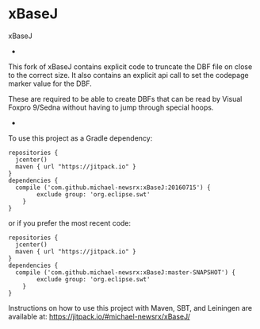 # xBaseJ
xBaseJ

-

This fork of xBaseJ contains explicit code to truncate the DBF file on close to the correct size.
It also contains an explicit api call to set the codepage marker value for the DBF.

These are required to be able to create DBFs that can be read by Visual Foxpro 9/Sedna without having to jump through special hoops.

-

To use this project as a Gradle dependency:
```
repositories {
  jcenter()
  maven { url "https://jitpack.io" }
}
dependencies {
  compile ('com.github.michael-newsrx:xBaseJ:20160715') {
		exclude group: 'org.eclipse.swt'
	}
}
```

or if you prefer the most recent code:

```
repositories {
  jcenter()
  maven { url "https://jitpack.io" }
}
dependencies {
  compile ('com.github.michael-newsrx:xBaseJ:master-SNAPSHOT') {
		exclude group: 'org.eclipse.swt'
	}
}
```

Instructions on how to use this project with Maven, SBT, and Leiningen are available at: https://jitpack.io/#michael-newsrx/xBaseJ/
